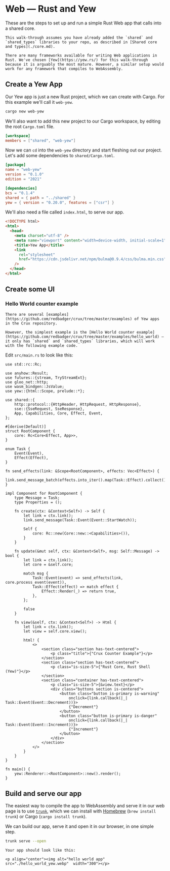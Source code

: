 # Web — Rust and Yew

These are the steps to set up and run a simple Rust Web app that calls into a shared core.

```admonish
This walk-through assumes you have already added the `shared` and `shared_types` libraries to your repo, as described in [Shared core and types](./core.md).
```

```admonish info
There are many frameworks available for writing Web applications in Rust. We've chosen [Yew](https://yew.rs/) for this walk-through because it is arguably the most mature. However, a similar setup would work for any framework that compiles to WebAssembly.
```

## Create a Yew App

Our Yew app is just a new Rust project, which we can create with Cargo. For this example we'll call it `web-yew`.

```sh
cargo new web-yew
```

We'll also want to add this new project to our Cargo workspace, by editing the root `Cargo.toml` file.

```toml
[workspace]
members = ["shared", "web-yew"]
```

Now we can `cd` into the `web-yew` directory and start fleshing out our project. Let's add some dependencies to `shared/Cargo.toml`.

```toml
[package]
name = "web-yew"
version = "0.1.0"
edition = "2021"

[dependencies]
bcs = "0.1.4"
shared = { path = "../shared" }
yew = { version = "0.20.0", features = ["csr"] }
```

We'll also need a file called `index.html`, to serve our app.

```html
<!DOCTYPE html>
<html>
  <head>
    <meta charset="utf-8" />
    <meta name="viewport" content="width=device-width, initial-scale=1" />
    <title>Yew App</title>
    <link
      rel="stylesheet"
      href="https://cdn.jsdelivr.net/npm/bulma@0.9.4/css/bulma.min.css"
    />
  </head>
</html>
```

## Create some UI

### Hello World counter example

```admonish example
There are several [examples](https://github.com/redbadger/crux/tree/master/examples) of Yew apps in the Crux repository.

However, the simplest example is the [Hello World counter example](https://github.com/redbadger/crux/tree/master/examples/hello_world) — it only has `shared` and `shared_types` libraries, which will work with the following example code.
```

Edit `src/main.rs` to look like this:

```rust,noplayground
use std::rc::Rc;

use anyhow::Result;
use futures::{stream, TryStreamExt};
use gloo_net::http;
use wasm_bindgen::JsValue;
use yew::{html::Scope, prelude::*};

use shared::{
    http::protocol::{HttpHeader, HttpRequest, HttpResponse},
    sse::{SseRequest, SseResponse},
    App, Capabilities, Core, Effect, Event,
};

#[derive(Default)]
struct RootComponent {
    core: Rc<Core<Effect, App>>,
}

enum Task {
    Event(Event),
    Effect(Effect),
}

fn send_effects(link: &Scope<RootComponent>, effects: Vec<Effect>) {
    link.send_message_batch(effects.into_iter().map(Task::Effect).collect());
}

impl Component for RootComponent {
    type Message = Task;
    type Properties = ();

    fn create(ctx: &Context<Self>) -> Self {
        let link = ctx.link();
        link.send_message(Task::Event(Event::StartWatch));

        Self {
            core: Rc::new(Core::new::<Capabilities>()),
        }
    }

    fn update(&mut self, ctx: &Context<Self>, msg: Self::Message) -> bool {
        let link = ctx.link();
        let core = &self.core;

        match msg {
            Task::Event(event) => send_effects(link, core.process_event(event)),
            Task::Effect(effect) => match effect {
                Effect::Render(_) => return true,
            },
        };

        false
    }

    fn view(&self, ctx: &Context<Self>) -> Html {
        let link = ctx.link();
        let view = self.core.view();

        html! {
            <>
                <section class="section has-text-centered">
                    <p class="title">{"Crux Counter Example"}</p>
                </section>
                <section class="section has-text-centered">
                    <p class="is-size-5">{"Rust Core, Rust Shell (Yew)"}</p>
                </section>
                <section class="container has-text-centered">
                    <p class="is-size-5">{&view.text}</p>
                    <div class="buttons section is-centered">
                        <button class="button is-primary is-warning"
                            onclick={link.callback(|_| Task::Event(Event::Decrement))}>
                            {"Decrement"}
                        </button>
                        <button class="button is-primary is-danger"
                            onclick={link.callback(|_| Task::Event(Event::Increment))}>
                            {"Increment"}
                        </button>
                    </div>
                </section>
            </>
        }
    }
}

fn main() {
    yew::Renderer::<RootComponent>::new().render();
}
```

## Build and serve our app

The easiest way to compile the app to WebAssembly and serve it in our web page is to use [`trunk`](https://trunkrs.dev/), which we can install with [Homebrew](https://brew.sh/) (`brew install trunk`) or Cargo (`cargo install trunk`).

We can build our app, serve it and open it in our browser, in one simple step.

```sh
trunk serve --open
```

```admonish success
Your app should look like this:

<p align="center"><img alt="hello world app" src="./hello_world_yew.webp"  width="300"></p>
```
